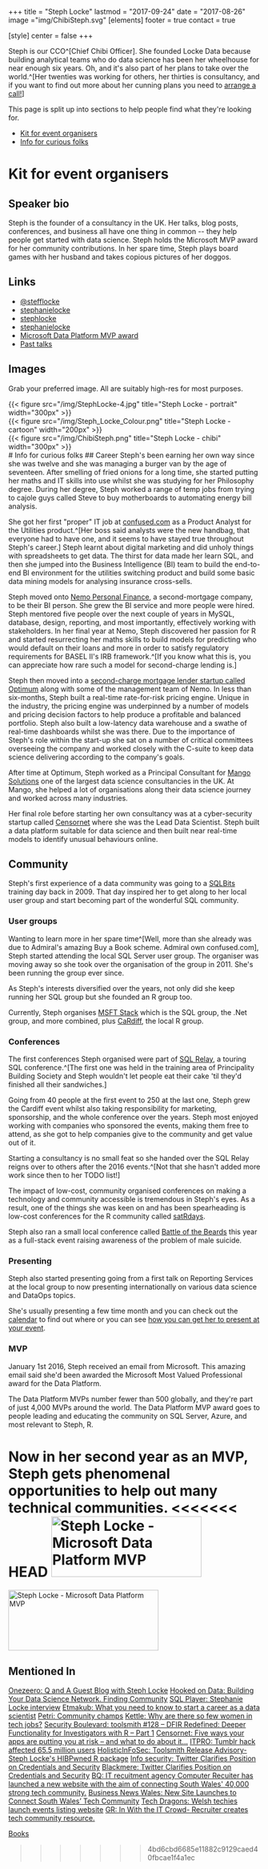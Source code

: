 
+++
title = "Steph Locke"
lastmod = "2017-09-24"
date = "2017-08-26"
image ="img/ChibiSteph.svg"
[elements]
  footer = true
  contact = true



[style]
  center = false
+++

Steph is our CCO^[Chief Chibi Officer]. She founded Locke Data because building analytical teams who do data science has been her wheelhouse for near enough six years. Oh, and it's also part of her plans to take over the world.^[Her twenties was working for others, her thirties is consultancy, and if you want to find out more about her cunning plans you need to [arrange a call!](//itsalocke.com/#contact)]

This page is split up into sections to help people find what they're looking for.
 
- [Kit for event organisers](#kit-for-event-organisers)
- [Info for curious folks](#info-for-curious-folks)

# Kit for event organisers
## Speaker bio
Steph is the founder of a consultancy in the UK. Her talks, blog posts, conferences, and business all have one thing in common -- they help people get started with data science. Steph holds the Microsoft MVP award for her community contributions. In her spare time, Steph plays board games with her husband and takes copious pictures of her doggos.

## Links
- [<i class="fa fa-twitter" ></i> @stefflocke](//twitter.com/stefflocke)
- [<i class="fa fa-linkedin" ></i>  stephanielocke](//uk.linkedin.com/in/stephanielocke)
- [<i class="fa fa-github" ></i>  stephlocke](//github.com/stephlocke)
- [<i class="fa fa-amazon" ></i>  stephanielocke](//amazon.com/author/stephanielocke)
- [Microsoft Data Platform MVP award](//mvp.microsoft.com/en-us/mvp/Stephanie%20%20Locke-5001721)
- [Past talks](https://itsalocke.com/talks)

## Images
Grab your preferred image. All are suitably high-res for most purposes.
<div class="row">
<div class="col-lg-4">
{{< figure src="/img/StephLocke-4.jpg" title="Steph Locke - portrait" width="300px" >}}
</div>
<div class="col-lg-4">
{{< figure src="/img/Steph_Locke_Colour.png" title="Steph Locke - cartoon" width="200px" >}}
</div>
<div class="col-lg-4">
{{< figure src="/img/ChibiSteph.png" title="Steph Locke - chibi" width="300px" >}}
</div>
</div>
# Info for curious folks
## Career
Steph's been earning her own way since she was twelve and she was managing a burger van by the age of seventeen. After smelling of fried onions for a long time, she started putting her maths and IT skills into use whilst she was studying for her Philosophy degree. During her degree, Steph worked a range of temp jobs from trying to cajole guys called Steve to buy motherboards to automating energy bill analysis. 

She got her first "proper" IT job at [confused.com](//confused.com) as a Product Analyst for the Utilities product.^[Her boss said analysts were the new handbag, that everyone had to have one, and it seems to have stayed true throughout Steph's career.] Steph learnt about digital marketing and did unholy things with spreadsheets to get data. The thirst for data made her learn SQL, and then she jumped into the Business Intelligence (BI) team to build the end-to-end BI environment for the utilities switching product and build some basic data mining models for analysing insurance cross-sells.

Steph moved onto [Nemo Personal Finance](//nemo-loans.co.uk), a second-mortgage company, to be their BI person. She grew the BI service and more people were hired. Steph mentored five people over the next couple of years in MySQL, database, design, reporting, and most importantly, effectively working with stakeholders. In her final year at Nemo, Steph discovered her passion for R and started resurrecting her maths skills to build models for predicting who would default on their loans and more in order to satisfy regulatory requirements for BASEL II's IRB framework.^[If you know what this is, you can appreciate how rare such a model for second-charge lending is.]

Steph then moved into a [second-charge mortgage lender startup called Optimum](http://www.mortgagesolutions.co.uk/news/2014/07/14/ex-nemo-team-say-new-lender-to-be-major-force-in-second-charge/) along with some of the management team of Nemo. In less than six-months, Steph built a real-time rate-for-risk pricing engine. Unique in the industry, the pricing engine was underpinned by a number of models and pricing decision factors to help produce a profitable and balanced portfolio. Steph also built a low-latency data warehouse and a swathe of real-time dashboards whilst she was there. Due to the importance of Steph's role within the start-up she sat on a number of critical committees overseeing the company and worked closely with the C-suite to keep data science delivering according to the company's goals. 

After time at Optimum, Steph worked as a Principal Consultant for [Mango Solutions](//mango-solutions.com) one of the largest data science consultancies in the UK. At Mango, she helped a lot of organisations along their data science journey and worked across many industries.

Her final role before starting her own consultancy was at a cyber-security startup called [Censornet](//censornet.com) where she was the Lead Data Scientist. Steph built a data platform suitable for data science and then built near real-time models to identify unusual behaviours online. 

## Community
Steph's first experience of a data community was going to a [SQLBits](//sqlbits.com) training day back in 2009. That day inspired her to get along to her local user group and start becoming part of the wonderful SQL community.

### User groups
Wanting to learn more in her spare time^[Well, more than she already was due to Admiral's amazing Buy a Book scheme. Admiral own confused.com], Steph started attending the local SQL Server user group. The organiser was moving away so she took over the organisation of the group in 2011. She's been running the group ever since.

As Steph's interests diversified over the years, not only did she keep running her SQL group but she founded an R group too.

Currently, Steph organises [MSFT Stack](//meetup.com/msft-stack) which is the SQL group, the .Net group, and more combined, plus  [CaRdiff](www.meetup.com/Cardiff-R-User-Group/), the local R group.

### Conferences
The first conferences Steph organised were part of [SQL Relay](//sqlrelay.co.uk), a touring SQL conference.^[The first one was held in the training area of Principality Building Society and Steph wouldn't let people eat their cake 'til they'd finished all their sandwiches.]

Going from 40 people at the first event to 250 at the last one, Steph grew the Cardiff event whilst also taking responsibility for marketing, sponsorship, and the whole conference over the years. Steph most enjoyed working with companies who sponsored the events, making them free to attend, as she got to help companies give to the community and get value out of it.

Starting a consultancy is no small feat so she handed over the SQL Relay reigns over to others after the 2016 events.^[Not that she hasn't added more work since then to her TODO list!]

The impact of low-cost, community organised conferences on making a technology and community accessible is tremendous in Steph's eyes. As a result, one of the things she was keen on and has been spearheading is low-cost conferences for the R community called [satRdays](//satrdays.org).

Steph also ran a small local conference called [Battle of the Beards](//battleofthebeards.info) this year as a full-stack event raising awareness of the problem of male suicide.

### Presenting
Steph also started presenting going from a first talk on Reporting Services at the local group to now presenting internationally on various data science and DataOps topics. 

She's usually presenting a few time month and you can check out the [calendar](//locklife.com/#calendar) to find out where or you can see [how you can get her to present at your event](../communityofferings).

### MVP
January 1st 2016, Steph received an email from Microsoft. This amazing email said she'd been awarded the Microsoft Most Valued Professional award for the Data Platform.

The Data Platform MVPs number fewer than 500 globally, and they're part of just 4,000 MVPs around the world. The Data Platform MVP award goes to people leading and educating the community on SQL Server, Azure, and most relevant to Steph, R.

Now in her second year as an MVP, Steph gets phenomenal opportunities to help out many technical communities.
<<<<<<< HEAD
<a href="https://mvp.microsoft.com/en-us/mvp/Stephanie%20%20Locke-5001721" rel="attachment wp-att-61530"><img class="wp-image-61530 size-medium" src="http://res.cloudinary.com/lockedata/image/upload/h_121,w_300/v1499850509/MVP_Logo_Horizontal_Preferred_Cyan300_RGB_300ppi_voco2z.png" alt="Steph Locke - Microsoft Data Platform MVP" width="300" height="121" /></a>  
=======
<a href="https://mvp.microsoft.com/en-us/mvp/Stephanie%20%20Locke-5001721" rel="attachment wp-att-61530"><img class="wp-image-61530 size-medium" src="http://res.cloudinary.com/lockedata/image/upload/h_121,w_300/v1499850509/MVP_Logo_Horizontal_Preferred_Cyan300_RGB_300ppi_voco2z.png" alt="Steph Locke - Microsoft Data Platform MVP" width="300" height="121" /></a>  

## Mentioned In

[Onezeero: Q and A Guest Blog with Steph Locke](https://www.onezeero.co.uk/onezeero-blog/q-and-a-guest-blog-with-steph-locke)
[Hooked on Data: Building Your Data Science Network. Finding Community](http://hookedondata.org/Building-Your-Data-Science-Network-Finding-Community/)
[SQL Player: Stephanie Locke interview](https://sqlplayer.net/2017/09/asf-003-stephanie-locke-interview/)
[Etmakub: What you need to know to start a career as a data scientist](https://etmakub.com/career-as-a-data-scientist/)
[Petri: Community champs](https://www.petri.com/community-champs/stephanie-locke)
[Kettle: Why are there so few women in tech jobs?](https://www.kettlemag.co.uk/why-are-there-so-few-women-in-tech-jobs/)
[Security Boulevard: toolsmith #128 – DFIR Redefined: Deeper Functionality for Investigators with R – Part 1](https://securityboulevard.com/2017/10/toolsmith-128-dfir-redefined-deeper-functionality-for-investigators-with-r-part-1/)
[Censornet: Five ways your apps are putting you at risk – and what to do about it…](https://www.censornet.com/resources/blog/2016/july/five-ways-your-apps-are-putting-you-at-risk-and-what-to-do-about-it/)
[ITPRO: Tumblr hack affected 65.5 million users](http://www.itpro.co.uk/hacking/26647/tumblr-hack-affected-655-million-users)
[HolisticInFoSec: Toolsmith Release Advisory- Steph Locke's HIBPwned R package](https://holisticinfosec.blogspot.co.uk/2016/07/toolsmith-release-advisory-steph-lockes.html)
[Info security: Twitter Clarifies Position on Credentials and Security](https://www.infosecurity-magazine.com/news/twitter-clarifies-position/)
[Blackmere: Twitter Clarifies Position on Credentials and Security](https://blackmereconsulting.com/twitter-clarifies-position-on-credentials-and-security/)
[BQ: IT recuitment agency Computer Recuiter has launched a new website with the aim of connecting South Wales' 40,000 strong tech community.](http://www.bqlive.co.uk/ict-communications/2018/02/12/news/new-site-launches-to-connect-south-wales-tech-community-30534/)
[Business News Wales: New Site Launches to Connect South Wales’ Tech Community](https://businessnewswales.com/new-site-launches-connect-south-wales-tech-community/)
[Tech Dragons: Welsh techies launch events listing website](http://techdragons.wales/welsh-techies-launch-events-listing-website/)
[GR: In With the IT Crowd- Recruiter creates tech community resource.](http://theglobalrecruiter.com/news/recruiter-creates-tech-community-resource/9355)

[Books](https://itsalocke.com/company/books/)

>>>>>>> 4bd6cbd6685e11882c9129caed40fbcae1f4a1ec
